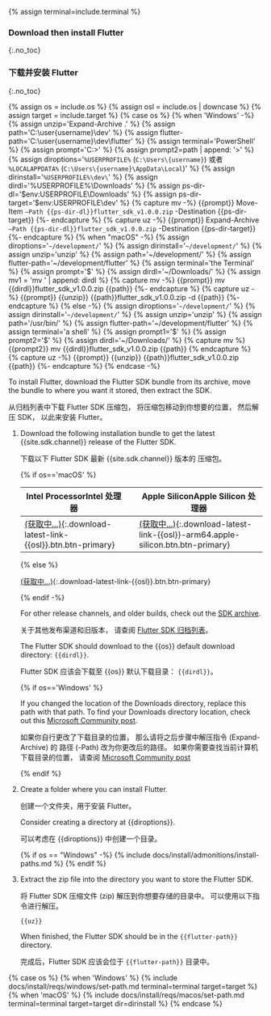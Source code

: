 {% assign terminal=include.terminal %}

### Download then install Flutter
{:.no_toc}

### 下载并安装 Flutter
{:.no_toc}

{% assign os = include.os %}
{% assign osl = include.os | downcase %}
{% assign target = include.target %}
{% case os %}
{% when 'Windows' -%}
   {% assign unzip='Expand-Archive .\' %}
   {% assign path='C:\user\{username}\dev' %}
   {% assign flutter-path='C:\user\{username}\dev\flutter' %}
   {% assign terminal='PowerShell' %}
   {% assign prompt='C:>' %}
   {% assign prompt2=path | append: '>' %}
   {% assign diroptions='`%USERPROFILE%` (`C:\Users\{username}`) 或者 `%LOCALAPPDATA%` (`C:\Users\{username}\AppData\Local`)' %}
   {% assign dirinstall='`%USERPROFILE%\dev\`' %}
   {% assign dirdl='%USERPROFILE%\Downloads' %}
   {% assign ps-dir-dl='$env:USERPROFILE\Downloads\' %}
   {% assign ps-dir-target='$env:USERPROFILE\dev\' %}
   {% capture mv -%}
   {{prompt}} Move-Item `
       –Path {{ps-dir-dl}}flutter_sdk_v1.0.0.zip `
       -Destination {{ps-dir-target}}
   {%- endcapture %}
   {% capture uz -%}
   {{prompt}} Expand-Archive `
       –Path {{ps-dir-dl}}flutter_sdk_v1.0.0.zip `
       -Destination {{ps-dir-target}}
   {%- endcapture %}
{% when "macOS" -%}
   {% assign diroptions='`~/development/`' %}
   {% assign dirinstall='`~/development/`' %}
   {% assign unzip='unzip' %}
   {% assign path='~/development/' %}
   {% assign flutter-path='~/development/flutter' %}
   {% assign terminal='the Terminal' %}
   {% assign prompt='$' %}
   {% assign dirdl='~/Downloads/' %}
   {% assign mv1 = 'mv ' | append: dirdl %}
   {% capture mv -%}
   {{prompt}} mv {{dirdl}}flutter_sdk_v1.0.0.zip {{path}}
   {%- endcapture %}
   {% capture uz -%}
   {{prompt}} {{unzip}} {{path}}flutter_sdk_v1.0.0.zip -d {{path}}
   {%- endcapture %}
{% else -%}
   {% assign diroptions='`~/development/`' %}
   {% assign dirinstall='`~/development/`' %}
   {% assign unzip='unzip' %}
   {% assign path='/usr/bin/' %}
   {% assign flutter-path='~/development/flutter' %}
   {% assign terminal='a shell' %}
   {% assign prompt1='$' %}
   {% assign prompt2='$' %}
   {% assign dirdl='~/Downloads/' %}
   {% capture mv %}
   {{prompt2}} mv {{dirdl}}flutter_sdk_v1.0.0.zip {{path}}
   {% endcapture %}
   {% capture uz -%}
   {{prompt}} {{unzip}} {{path}}flutter_sdk_v1.0.0.zip {{path}}
   {%- endcapture %}
{% endcase -%}

To install Flutter,
download the Flutter SDK bundle from its archive,
move the bundle to where you want it stored,
then extract the SDK.

从归档列表中下载 Flutter SDK 压缩包，
将压缩包移动到你想要的位置，
然后解压 SDK，
以此来安装 Flutter。

1. Download the following installation bundle to get the latest
   {{site.sdk.channel}} release of the Flutter SDK.

   下载以下 Flutter SDK 最新 {{site.sdk.channel}} 版本的
   压缩包。

   {% if os=='macOS' %}

   | <t>Intel Processor</t><t>Intel 处理器</t> | | <t>Apple Silicon</t><t>Apple Silicon 处理器</t> |
   |-----------------|-|---------------|
   | [(获取中...)](#){:.download-latest-link-{{osl}}.btn.btn-primary} | | [(获取中...)](#){:.download-latest-link-{{osl}}-arm64.apple-silicon.btn.btn-primary} |

   {% else %}

   [(获取中...)](#){:.download-latest-link-{{osl}}.btn.btn-primary}

   {% endif -%}

   For other release channels, and older builds, check out the [SDK archive][].

   关于其他发布渠道和旧版本，
   请查阅 [Flutter SDK 归档列表][SDK archive]。

   The Flutter SDK should download to the {{os}} default download directory:
   `{{dirdl}}`.

   Flutter SDK 应该会下载至 {{os}} 默认下载目录：
   `{{dirdl}}`。

   {% if os=='Windows' %}

   If you changed the location of the Downloads directory,
   replace this path with that path.
   To find your Downloads directory location,
   check out this [Microsoft Community post][move-dl].

   如果你自行更改了下载目录的位置，
   那么请将之后步骤中解压指令 (Expand-Archive) 的
   路径 (-Path) 改为你更改后的路径。
   如果你需要查找当前计算机下载目录的位置，
   请查阅 [Microsoft Community post][move-dl]

   {% endif %}

1. Create a folder where you can install Flutter.

   创建一个文件夹，用于安装 Flutter。

   Consider creating a directory at {{diroptions}}.

   可以考虑在 {{diroptions}} 中创建一个目录。

   {% if os == "Windows" -%}
   {% include docs/install/admonitions/install-paths.md %}
   {% endif %}

1. Extract the zip file into the directory you want to store the Flutter SDK.

   将 Flutter SDK 压缩文件 (zip) 解压到你想要存储的目录中。
   可以使用以下指令进行解压。

   ```terminal
   {{uz}}
   ```

   When finished, the Flutter SDK should be in the `{{flutter-path}}` directory.

   完成后，Flutter SDK 应该会位于 `{{flutter-path}}` 目录中。

[SDK archive]: {{site.url}}/release/archive

{% case os %}
{% when 'Windows' %}
{% include docs/install/reqs/windows/set-path.md terminal=terminal target=target %}
{% when 'macOS' %}
{% include docs/install/reqs/macos/set-path.md terminal=terminal target=target dir=dirinstall %}
{% endcase %}

[move-dl]: https://answers.microsoft.com/en-us/windows/forum/all/move-download-folder-to-other-drive-in-windows-10/67d58118-4ccd-473e-a3da-4e79fdb4c878
